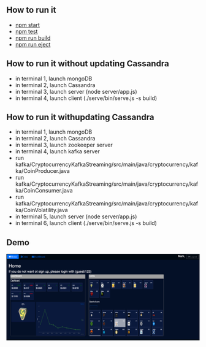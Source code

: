 
## How to run it
  - [npm start](#npm-start)
  - [npm test](#npm-test)
  - [npm run build](#npm-run-build)
  - [npm run eject](#npm-run-eject)

## How to run it without updating Cassandra
- in terminal 1, launch mongoDB
- in terminal 2, launch Cassandra
- in terminal 3, launch server (node server/app.js)
- in terminal 4, launch client (./serve/bin/serve.js -s build)

## How to run it withupdating Cassandra
- in terminal 1, launch mongoDB
- in terminal 2, launch Cassandra
- in terminal 3, launch zookeeper server
- in terminal 4, launch kafka server
- run kafka/CryptocurrencyKafkaStreaming/src/main/java/cryptocurrency/kafka/CoinProducer.java
- run kafka/CryptocurrencyKafkaStreaming/src/main/java/cryptocurrency/kafka/CoinConsumer.java
- run kafka/CryptocurrencyKafkaStreaming/src/main/java/cryptocurrency/kafka/CoinVolatility.java
- in terminal 5, launch server (node server/app.js)
- in terminal 6, launch client (./serve/bin/serve.js -s build)

## Demo
![demo cover](./demo/demo.png)